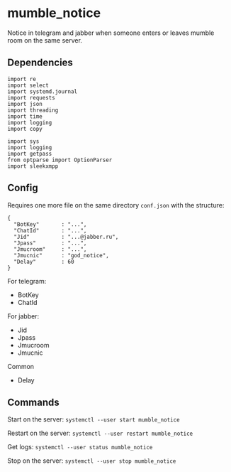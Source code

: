 # mumble_notice

Notice in telegram and jabber when someone enters or leaves mumble room on the same server.

## Dependencies

```
import re
import select
import systemd.journal
import requests
import json
import threading
import time
import logging
import copy

import sys
import logging
import getpass
from optparse import OptionParser
import sleekxmpp
```

## Config

Requires one more file on the same directory `conf.json` with the structure:
```
{
  "BotKey"       : "...",
  "ChatId"       : "...",
  "Jid"          : "...@jabber.ru",
  "Jpass"        : "...",
  "Jmucroom"     : "...",
  "Jmucnic"      : "god_notice",
  "Delay"        : 60
}
```
For telegram:
* BotKey
* ChatId

For jabber:
* Jid
* Jpass
* Jmucroom
* Jmucnic

Common
* Delay 

## Commands

Start on the server:
```systemctl --user start mumble_notice```

Restart on the server:
```systemctl --user restart mumble_notice```

Get logs:
```systemctl --user status mumble_notice```

Stop on the server:
```systemctl --user stop mumble_notice```
